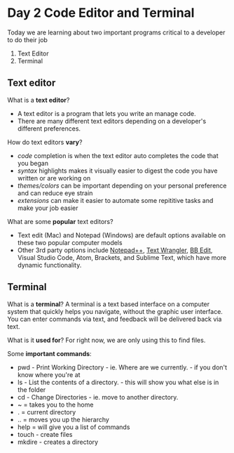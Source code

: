 # Day 2 Code Editor and Terminal

Today we are learning about two important programs critical to a developer to do their job
1. Text Editor
1. Terminal

## Text editor

What is a **text editor**?
- A text editor is a program that lets you write an manage code.
- There are many different text editors depending on a developer's different preferences.

How do text editors **vary**? 
- *code* completion is when the text editor auto completes the code that you began
- *syntax* highlights makes it visually easier to digest the code you have written or are working on
- *themes/colors* can be important depending on your personal preference and can reduce eye strain
- *extensions* can make it easier to automate some repititive tasks and make your job easier

What are some **popular** text editors?
- Text edit (Mac) and Notepad (Windows) are default options available on these two popular computer models
- Other 3rd party options include [Notepad++](https://notepad-plus-plus.org/), [Text Wrangler](https://apps.apple.com/us/app/textwrangler/id404010395?mt=12), [BB Edit](https://www.barebones.com/products/bbedit/), Visual Studio Code, Atom, Brackets, and Sublime Text, which have more dynamic functionality.

## Terminal

What is a **terminal**?
A terminal is a text based interface on a computer system that quickly helps you navigate, without the graphic user interface. You can enter commands via text, and feedback will be delivered back via text. 

What is it **used for**?
For right now, we are only using this to find files.

Some **important commands**:
- pwd - Print Working Directory - ie. Where are we currently. - if you don't know where you're at
- ls - List the contents of a directory. - this will show you what else is in the folder
- cd - Change Directories - ie. move to another directory.
- ~ = takes you to the home
- . = current directory
- .. = moves you up the hierarchy
- help = will give you a list of commands
- touch - create files
- mkdire - creates a directory
